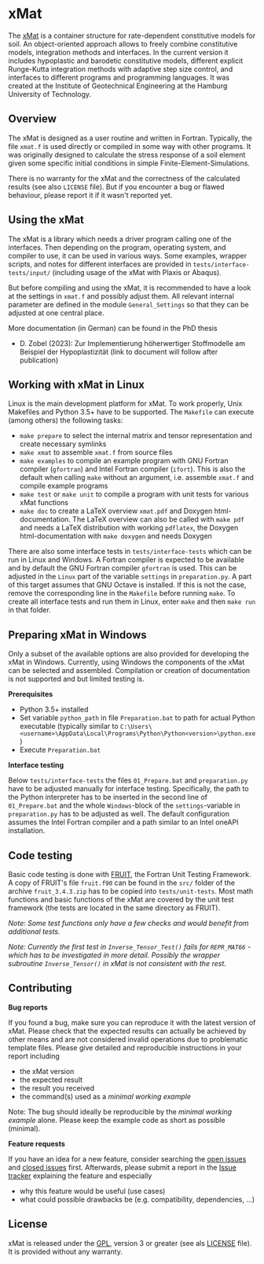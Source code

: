 
xMat
====

The [xMat](https://github.com/d-zo/xMat)
is a container structure for rate-dependent constitutive models for soil.
An object-oriented approach allows to freely combine constitutive models,
integration methods and interfaces.
In the current version it includes hypoplastic and barodetic constitutive models,
different explicit Runge-Kutta integration methods with adaptive step size control,
and interfaces to different programs and programming languages.
It was created at the Institute of Geotechnical Engineering
at the Hamburg University of Technology.



Overview
--------

The xMat is designed as a user routine and written in Fortran.
Typically, the file `xmat.f` is used directly or compiled in some way with other programs.
It was originally designed to calculate the stress response of a soil element given some specific initial conditions in simple Finite-Element-Simulations.

There is no warranty for the xMat and the correctness of the calculated results (see also `LICENSE` file).
But if you encounter a bug or flawed behaviour, please report it if it wasn't reported yet.



Using the xMat
--------------

The xMat is a library which needs a driver program calling one of the interfaces.
Then depending on the program, operating system, and compiler to use, it can be used in various ways.
Some examples, wrapper scripts, and notes for different interfaces are provided in `tests/interface-tests/input/`
(including usage of the xMat with Plaxis or Abaqus).

But before compiling and using the xMat, it is recommended to have a look at the settings in `xmat.f` and possibly adjust them.
All relevant internal parameter are defined in the module `General_Settings` so that they can be adjusted at one central place.

More documentation (in German) can be found in the PhD thesis

 - D. Zobel (2023): Zur Implementierung höherwertiger Stoffmodelle am Beispiel der Hypoplastizität
   (link to document will follow after publication)



Working with xMat in Linux
--------------------------

Linux is the main development platform for xMat.
To work properly, Unix Makefiles and Python 3.5+ have to be supported.
The `Makefile` can execute (among others) the following tasks:

 - `make prepare` to select the internal matrix and tensor representation and create necessary symlinks
 - `make xmat` to assemble `xmat.f` from source files
 - `make examples` to compile an example program with GNU Fortran compiler (`gfortran`)
   and Intel Fortran compiler (`ifort`). This is also the default when calling `make` without an argument,
   i.e. assemble `xmat.f` and compile example programs
 - `make test` or `make unit` to compile a program with unit tests for various xMat functions
 - `make doc` to create a LaTeX overview `xmat.pdf` and Doxygen html-documentation.
   The LaTeX overview can also be called with `make pdf` and needs a LaTeX distribution with working `pdflatex`,
   the Doxygen html-documentation with `make doxygen` and needs Doxygen


There are also some interface tests in `tests/interface-tests` which can be run in Linux and Windows.
A Fortran compiler is expected to be available and by default the GNU Fortran compiler `gfortran` is used.
This can be adjusted in the `Linux` part of the variable `settings` in `preparation.py`.
A part of this target assumes that GNU Octave is installed.
If this is not the case, remove the corresponding line in the `Makefile` before running `make`.
To create all interface tests and run them in Linux,
enter `make` and then `make run` in that folder.



Preparing xMat in Windows
-------------------------

Only a subset of the available options are also provided for developing the xMat in Windows.
Currently, using Windows the components of the xMat can be selected and assembled.
Compilation or creation of documentation is not supported and but limited testing is.


**Prerequisites**

 - Python 3.5+ installed
 - Set variable `python_path` in file `Preparation.bat` to path for actual Python executable
   (typically similar to `C:\Users\<username>\AppData\Local\Programs\Python\Python<version>\python.exe`)
 - Execute `Preparation.bat`


**Interface testing**

Below `tests/interface-tests` the files `01_Prepare.bat` and `preparation.py` have to be adjusted
manually for interface testing.
Specifically, the path to the Python interpreter has to be inserted in the second line of `01_Prepare.bat`
and the whole `Windows`-block of the `settings`-variable in `preparation.py` has to be adjusted as well.
The default configuration assumes the Intel Fortran compiler and a path similar to an Intel oneAPI installation.



Code testing
------------

Basic code testing is done with [FRUIT](https://sourceforge.net/projects/fortranxunit/), the Fortran Unit Testing Framework.
A copy of FRUIT's file `fruit.f90` can be found in the `src/` folder of the archive `fruit_3.4.3.zip`
has to be copied into `tests/unit-tests`.
Most math functions and basic functions of the xMat are covered by the unit test framework
(the tests are located in the same directory as FRUIT).

_Note: Some test functions only have a few checks and would benefit from additional tests._

_Note: Currently the first test in `Inverse_Tensor_Test()` fails for `REPR_MAT66` - which has to be investigated in more detail.
Possibly the wrapper subroutine `Inverse_Tensor()` in xMat is not consistent with the rest._



Contributing
------------

**Bug reports**

If you found a bug, make sure you can reproduce it with the latest version of xMat.
Please check that the expected results can actually be achieved by other means
and are not considered invalid operations due to problematic template files.
Please give detailed and reproducible instructions in your report including

 - the xMat version
 - the expected result
 - the result you received
 - the command(s) used as a _minimal working example_

Note: The bug should ideally be reproducible by the _minimal working example_ alone.
Please keep the example code as short as possible (minimal).


**Feature requests**

If you have an idea for a new feature, consider searching the
[open issues](https://github.com/d-zo/xMat/issues) and
[closed issues](https://github.com/d-zo/xMat/issues?q=is%3Aissue+is%3Aclosed) first.
Afterwards, please submit a report in the
[Issue tracker](https://github.com/d-zo/xMat/issues) explaining the feature and especially

 - why this feature would be useful (use cases)
 - what could possible drawbacks be (e.g. compatibility, dependencies, ...)



License
-------

xMat is released under the
[GPL](https://www.gnu.org/licenses/gpl-3.0.html "GNU General Public License"),
version 3 or greater (see als [LICENSE](https://github.com/d-zo/xMat/blob/master/LICENSE) file).
It is provided without any warranty.

